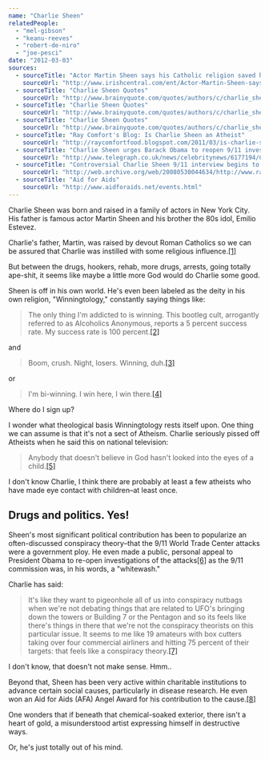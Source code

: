 ```yaml
---
name: "Charlie Sheen"
relatedPeople:
  - "mel-gibson"
  - "keanu-reeves"
  - "robert-de-niro"
  - "joe-pesci"
date: "2012-03-03"
sources:
  - sourceTitle: "Actor Martin Sheen says his Catholic religion saved him"
    sourceUrl: "http://www.irishcentral.com/ent/Actor-Martin-Sheen-says-his-Catholic-religion-saved-him-119756024.html"
  - sourceTitle: "Charlie Sheen Quotes"
    sourceUrl: "http://www.brainyquote.com/quotes/authors/c/charlie_sheen_3.html"
  - sourceTitle: "Charlie Sheen Quotes"
    sourceUrl: "http://www.brainyquote.com/quotes/authors/c/charlie_sheen_3.html"
  - sourceTitle: "Charlie Sheen Quotes"
    sourceUrl: "http://www.brainyquote.com/quotes/authors/c/charlie_sheen_3.html"
  - sourceTitle: "Ray Comfort's Blog: Is Charlie Sheen an Atheist"
    sourceUrl: "http://raycomfortfood.blogspot.com/2011/03/is-charlie-sheen-atheist.html"
  - sourceTitle: "Charlie Sheen urges Barack Obama to reopen 9/11 investigation in video message"
    sourceUrl: "http://www.telegraph.co.uk/news/celebritynews/6177194/Charlie-Sheen-urges-Barack-Obama-to-reopen-911-investigation-in-video-message.html"
  - sourceTitle: "Controversial Charlie Sheen 9/11 interview begins to attract media attention"
    sourceUrl: "http://web.archive.org/web/20080530044634/http://www.rawstory.com/news/2006/Sheen_interview_on_911_garners_media_0323.html"
  - sourceTitle: "Aid for Aids"
    sourceUrl: "http://www.aidforaids.net/events.html"
---
```


Charlie Sheen was born and raised in a family of actors in New York City. His father is famous actor Martin Sheen and his brother the 80s idol, Emilio Estevez.

Charlie's father, Martin, was raised by devout Roman Catholics so we can be assured that Charlie was instilled with some religious influence.<a class="source-citation" href="http://www.irishcentral.com/ent/Actor-Martin-Sheen-says-his-Catholic-religion-saved-him-119756024.html" title="Actor Martin Sheen says his Catholic religion saved him">[1]</a>

But between the drugs, hookers, rehab, more drugs, arrests, going totally ape-shit, it seems like maybe a little more God would do Charlie some good.

Sheen is off in his own world. He's even been labeled as the deity in his own religion, "Winningtology," constantly saying things like:

>The only thing I'm addicted to is winning. This bootleg cult, arrogantly referred to as Alcoholics Anonymous, reports a 5 percent success rate. My success rate is 100 percent.<a class="source-citation" href="http://www.brainyquote.com/quotes/authors/c/charlie_sheen_3.html" title="Charlie Sheen Quotes">[2]</a>

and

>Boom, crush. Night, losers. Winning, duh.<a class="source-citation" href="http://www.brainyquote.com/quotes/authors/c/charlie_sheen_3.html" title="Charlie Sheen Quotes">[3]</a>

or

>I'm bi-winning. I win here, I win there.<a class="source-citation" href="http://www.brainyquote.com/quotes/authors/c/charlie_sheen_3.html" title="Charlie Sheen Quotes">[4]</a>

Where do I sign up?

I wonder what theological basis Winningtology rests itself upon. One thing we can assume is that it's not a sect of Atheism. Charlie seriously pissed off Atheists when he said this on national television:

>Anybody that doesn't believe in God hasn't looked into the eyes of a child.<a class="source-citation" href="http://raycomfortfood.blogspot.com/2011/03/is-charlie-sheen-atheist.html" title="Ray Comfort&apos;s Blog: Is Charlie Sheen an Atheist">[5]</a>

I don't know Charlie, I think there are probably at least a few atheists who have made eye contact with children–at least once.


## Drugs and politics. Yes!

Sheen's most significant political contribution has been to popularize an often-discussed conspiracy theory–that the 9/11 World Trade Center attacks were a government ploy. He even made a public, personal appeal to President Obama to re-open investigations of the attacks<a class="source-citation" href="http://www.telegraph.co.uk/news/celebritynews/6177194/Charlie-Sheen-urges-Barack-Obama-to-reopen-911-investigation-in-video-message.html" title="Charlie Sheen urges Barack Obama to reopen 9/11 investigation in video message">[6]</a> as the 9/11 commission was, in his words, a "whitewash."

Charlie has said:

>It's like they want to pigeonhole all of us into conspiracy nutbags when we're not debating things that are related to UFO's bringing down the towers or Building 7 or the Pentagon and so its feels like there's things in there that we're not the conspiracy theorists on this particular issue. It seems to me like 19 amateurs with box cutters taking over four commercial airliners and hitting 75 percent of their targets: that feels like a conspiracy theory.<a class="source-citation" href="http://web.archive.org/web/20080530044634/http://www.rawstory.com/news/2006/Sheen_interview_on_911_garners_media_0323.html" title="Controversial Charlie Sheen 9/11 interview begins to attract media attention">[7]</a>

I don't know, that doesn't not make sense. Hmm..

Beyond that, Sheen has been very active within charitable institutions to advance certain social causes, particularly in disease research. He even won an Aid for Aids (AFA) Angel Award for his contribution to the cause.<a class="source-citation" href="http://www.aidforaids.net/events.html" title="Aid for Aids">[8]</a>

One wonders that if beneath that chemical-soaked exterior, there isn't a heart of gold, a misunderstood artist expressing himself in destructive ways.

Or, he's just totally out of his mind.